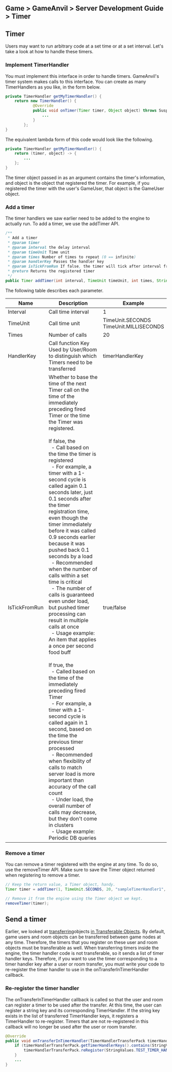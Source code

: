 ## Game > GameAnvil > Server Development Guide > Timer

## Timer

Users may want to run arbitrary code at a set time or at a set interval. Let's take a look at how to handle these timers.

### Implement TimerHandler

You must implement this interface in order to handle timers. GameAnvil's timer system makes calls to this interface. You can create as many TimerHandlers as you like, in the form below.

```java
private TimerHandler getMyTimerHandler() {
    return new TimerHandler() {
            @Override
            public void onTimer(Timer timer, Object object) throws SuspendExecution {
                ...
            }
        };
}
```

The equivalent lambda form of this code would look like the following.

```java
private TimerHandler getMyTimerHandler() {
    return (timer, object) -> {
        ...
    };
}
```

The timer object passed in as an argument contains the timer's information, and object is the object that registered the timer. For example, if you registered the timer with the user's GameUser, that object is the GameUser object.

### Add a timer

The timer handlers we saw earlier need to be added to the engine to actually run. To add a timer, we use the addTimer API.

```java
/**
 * Add a timer
 * @param timer
 * @param interval the delay interval
 * @param timeUnit Time unit
 * @param times Number of times to repeat (0 == infinite)
 * @param handlerKey Passes the handler key
 * @param isTickFromRun If false, the timer will tick after interval from the most recent run. if true, the timer will tick at interval from the time of registration.
 * @return Returns the registered timer
 */
public Timer addTimer(int interval, TimeUnit timeUnit, int times, String handlerKey, boolean isTickFromRun)
```

The following table describes each parameter.

| Name | Description                                                                                                                                                                                                                                                                                                                                                                                                                                                                                                                                                                                                                   | Example |
| --- |----------------------------------------------------------------------------------------------------------------------------------------------------------------------------------------------------------------------------------------------------------------------------------------------------------------------------------------------------------------------------------------------------------------------------------------------------------------------------------------------------------------------------------------------------------------------------------------------------------------------| --- |
| Interval | Call time interval                                                                                                                                                                                                                                                                                                                                                                                                                                                                                                                                                                                                             | 1 |
| TimeUnit | Call time unit                                                                                                                                                                                                                                                                                                                                                                                                                                                                                                                                                                                                             | TimeUnit.SECONDS<br>TimeUnit.MILLISECONDS |
| Times | Number of calls                                                                                                                                                                                                                                                                                                                                                                                                                                                                                                                                                                                                                | 20 |
| HandlerKey | Call function Key<br>Used by User/Room to distinguish which Timers need to be transferred                                                                                                                                                                                                                                                                                                                                                                                                                                                                                                                                                             | timerHandlerKey |
| IsTickFromRun | Whether to base the time of the next Timer call on the time of the immediately preceding fired Timer or the time the Timer was registered.<br><br>If false, the <br>  - Call based on the time the timer is registered<br>  - For example, a timer with a 1-second cycle is called again 0.1 seconds later, just 0.1 seconds after the timer registration time, even though the timer immediately before it was called 0.9 seconds earlier because it was pushed back 0.1 seconds by a load <br>  - Recommended when the number of calls within a set time is critical<br>  - The number of calls is guaranteed even under load, but pushed timer processing can result in multiple calls at once<br>  - Usage example: An item that applies a once per second food buff<br><br>If true, the<br>  - Called based on the time of the immediately preceding fired Timer<br>  - For example, a timer with a 1-second cycle is called again in 1 second, based on the time the previous timer processed<br>  - Recommended when flexibility of calls to match server load is more important than accuracy of the call count<br>  - Under load, the overall number of calls may decrease, but they don't come in clusters<br>  - Usage example: Periodic DB queries | true/false |

### Remove a timer

You can remove a timer registered with the engine at any time. To do so, use the removeTimer API. Make sure to save the Timer object returned when registering to remove a timer.

```java
// Keep the return value, a Timer object, handy.
Timer timer = addTimer(1, TimeUnit.SECONDS, 20, "sampleTimerHandler1", false);

// Remove it from the engine using the Timer object we kept.
removeTimer(timer);
```

## Send a timer

Earlier, we looked at [transferring](server-impl-08-object-transfer)objects [in Transferable Objects](server-impl-08-object-transfer). By default, game users and room objects can be transferred between game nodes at any time. Therefore, the timers that you register on these user and room objects must be transferable as well. When transferring timers inside the engine, the timer handler code is not transferable, so it sends a list of timer handler keys. Therefore, if you want to use the timer corresponding to a timer handler key after a user or room transfer, you must write your code to re-register the timer handler to use in the onTransferInTimerHandler callback.


### Re-register the timer handler

The onTransferInTimerHandler callback is called so that the user and room can register a timer to be used after the transfer. At this time, the user can register a string key and its corresponding TimerHandler. If the string key exists in the list of transferred TimerHandler keys, it registers a TimerHandler to re-register. Timers that are not re-registered in this callback will no longer be used after the user or room transfer.

```java
@Override
public void onTransferInTimerHandler(TimerHandlerTransferPack timerHandlerTransferPack) {
    if (timerHandlerTransferPack.getTimerHandlerKeys().contains(StringValues.TEST_TIMER_HANDLER)){
        timerHandlerTransferPack.reRegister(StringValues.TEST_TIMER_HANDLER, testTimerHandler());
    }
    ...
}
```

